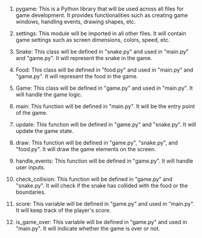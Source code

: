 1. pygame: This is a Python library that will be used across all files for game development. It provides functionalities such as creating game windows, handling events, drawing shapes, etc.

2. settings: This module will be imported in all other files. It will contain game settings such as screen dimensions, colors, speed, etc.

3. Snake: This class will be defined in "snake.py" and used in "main.py" and "game.py". It will represent the snake in the game.

4. Food: This class will be defined in "food.py" and used in "main.py" and "game.py". It will represent the food in the game.

5. Game: This class will be defined in "game.py" and used in "main.py". It will handle the game logic.

6. main: This function will be defined in "main.py". It will be the entry point of the game.

7. update: This function will be defined in "game.py" and "snake.py". It will update the game state.

8. draw: This function will be defined in "game.py", "snake.py", and "food.py". It will draw the game elements on the screen.

9. handle_events: This function will be defined in "game.py". It will handle user inputs.

10. check_collision: This function will be defined in "game.py" and "snake.py". It will check if the snake has collided with the food or the boundaries.

11. score: This variable will be defined in "game.py" and used in "main.py". It will keep track of the player's score.

12. is_game_over: This variable will be defined in "game.py" and used in "main.py". It will indicate whether the game is over or not.